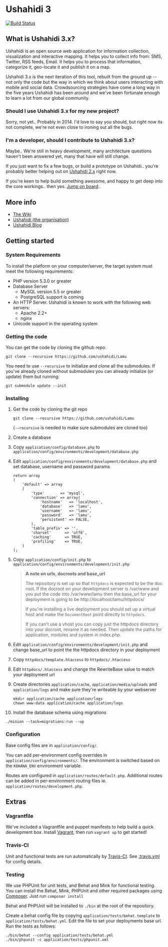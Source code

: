 Ushahidi 3
============

[![Build Status](https://travis-ci.org/ushahidi/Lamu.png)](https://travis-ci.org/ushahidi/Lamu)

## What is Ushahidi 3.x?

Ushahidi is an open source web application for information collection, visualization and interactive mapping. It helps you to collect info from: SMS, Twitter, RSS feeds, Email. It helps you to process that information, categorize it, geo-locate it and publish it on a map.

Ushahidi 3.x is the next iteration of this tool, rebuilt from the ground up -- not only the code but the way in which we think about users interacting with mobile and social data.  Crowdsourcing strategies have come a long way in the five years Ushahidi has been around and we've been fortunate enough to learn a lot from our global community.

### Should I use Ushahidi 3.x for my new project?

Sorry, not yet.. Probably in 2014. I'd love to say you should, but right now its not complete, we're not even close to ironing out all the bugs.

### I'm a developer, should I contribute to Ushahidi 3.x?

Maybe.. We're still in heavy development, many architecture questions haven't been answered yet, many that have will still change.

If you just want to fix a few bugs, or build a prototype on Ushahidi.. you're probably better helping out on [Ushahidi 2.x](https://github.com/ushahidi/Ushahidi_Web) right now.

If you're keen to help build something awesome, and happy to get deep into the core workings.. then yes. [Jump on board](https://wiki.ushahidi.com/display/WIKI/Ushahidi%2C+v3.x+-+Getting+Involved)..

## More info

- [The Wiki](https://wiki.ushahidi.com/display/WIKI/Ushahidi,+v3.X)
- [Ushahidi (the organisation)](http://ushahidi.com)
- [Ushahidi Blog](http://blog.ushahidi.com)

## Getting started

### System Requirements

To install the platform on your computer/server, the target system must meet the following requirements:

* PHP version 5.3.0 or greater
* Database Server
    - MySQL version 5.5 or greater
    - PostgreSQL support is coming
* An HTTP Server. Ushahidi is known to work with the following web servers:
    - Apache 2.2+
    - nginx
* Unicode support in the operating system


### Getting the code

You can get the code by cloning the github repo.

```
git clone --recursive https://github.com/ushahidi/Lamu
```

You need to use ```--recursive``` to initialize and clone all the submodules.
If you've already cloned without submodules you can already initialize (or update) them but running:

```
git submodule update --init
```

### Installing

1. Get the code by cloning the git repo

    ```
    git clone --recursive https://github.com/ushahidi/Lamu
    ```
   (```-–recursive``` is needed to make sure submodules are cloned too)
2. Create a database
3. Copy ```application/config/database.php``` to ```application/config/environments/development/database.php```
4. Edit ```application/config/environments/development/database.php``` and set database, username and password params

	```
	return array
	(
		'default' => array
		(
			'type'       => 'mysql',
			'connection' => array(
				'hostname'   => 'localhost',
				'database'   => 'lamu',
				'username'   => 'lamu',
				'password'   => 'lamu',
				'persistent' => FALSE,
			),
			'table_prefix' => '',
			'charset'      => 'utf8',
			'caching'      => TRUE,
			'profiling'    => TRUE,
		)
	);
	```

5. Copy ```application/config/init.php``` to ```application/config/environments/development/init.php```

   > **A note on urls, docroots and base_url**
   >
   > The repository is set up so that ```httpdocs``` is expected to be the doc root.
   > If the docroot on your development server is /var/www and you put the code into /var/www/lamu
   > then the base_url for your deployment is going to be http://localhost/lamu/httpdocs/
   >
   > If you're installing a live deployment you should set up a virtual host and make the
   > ```DocumentRoot``` point directly to ```httpdocs```.
   >
   > If you can't use a vhost you can copy just the httpdocs directory into your docroot, rename it as needed.
   > Then update the paths for application, modules and system in index.php.

6. Edit ```application/config/environments/development/init.php``` and change base_url to point the the httpdocs directory in your deployment
7. Copy ```httpdocs/template.htaccess``` to ```httpdocs/.htaccess```
8. Edit ```httpdocs/.htaccess``` and change the RewriteBase value to match your deployment url
9. Create directories ```application/cache```, ```application/media/uploads``` and ```application/logs``` and make sure they're writeable by your webserver
    ```
    mkdir application/cache application/logs
    chown www-data application/cache application/logs
    ```
10. Install the database schema using migrations

  ```
  ./minion --task=migrations:run --up
  ```


### Configuration

Base config files are in ```application/config/```.

You can add per-environment config overrides in ```application/config/environments/```. The environment is switched based on the ```KOHANA_ENV``` environment variable.

Routes are configured in ```application/routes/default.php```. Additional routes can be added in per-environment routing files ie. ```application/routes/development.php```.

Extras
------

### Vagrantfile

We've included a Vagrantfile and puppet manifests to help build a quick development box. Install [Vagrant](http://www.vagrantup.com/), then run ```vagrant up``` to get started!

### Travis-CI

Unit and functional tests are run automatically by [Travis-CI](https://travis-ci.org/ushahidi/Lamu).
See [.travis.yml](https://github.com/ushahidi/Lamu/blob/master/.travis.yml) for config details.

### Testing

We use PHPUnit for unit tests, and Behat and Mink for functional testing.
You can install the Behat, Mink, PHPUnit and other required packages using [Composer](getcomposer.org). Just run
```composer install```

Behat and PHPUnit will be installed to ```./bin``` at the root of the repository.

Create a behat config file by copying ```application/tests/behat.template``` to ```application/tests/behat.yml```. Edit the file to set your deployments base url.
Run the tests as follows:
```
./bin/behat --config application/tests/behat.yml
./bin/phpunit -c application/tests/phpunit.xml
```
